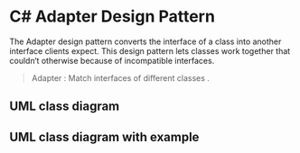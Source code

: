 # C# Adapter Design Pattern
The Adapter design pattern converts the interface of a class into another interface clients expect. This design pattern lets classes work together that couldn‘t otherwise because of incompatible interfaces. <br>
>Adapter : Match interfaces of different classes .<br>

## UML class diagram

## UML class diagram with example